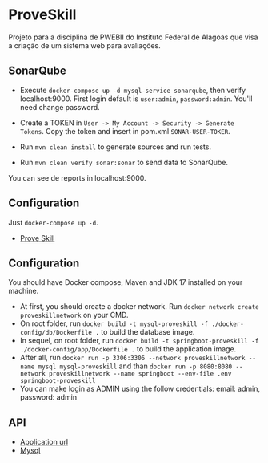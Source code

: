 # ProveSkill
Projeto para a disciplina de PWEBII do Instituto Federal de Alagoas que visa a criação de um sistema web para avaliações.

## SonarQube

* Execute `docker-compose up -d mysql-service sonarqube`, then verify localhost:9000.
First login default is `user:admin`, `password:admin`. You'll need change password.

* Create a TOKEN in `User -> My Account -> Security -> Generate Tokens`. Copy the token and insert in pom.xml `SONAR-USER-TOKER`.

* Run `mvn clean install` to generate sources and run tests.
* Run `mvn clean verify sonar:sonar` to send data to SonarQube.

You can see de reports in localhost:9000.

## Configuration
Just `docker-compose up -d`.

* [Prove Skill](http://proveskill.com)


## Configuration
You should have Docker compose, Maven and JDK 17 installed on your machine.

* At first, you should create a docker network. Run `docker network create proveskillnetwork` on your CMD.
* On root folder, run `docker build -t mysql-proveskill -f ./docker-config/db/Dockerfile .` to build the database image.
* In sequel, on root folder, run `docker build -t springboot-proveskill -f ./docker-config/app/Dockerfile .` to build the application image.
* After all, run `docker run -p 3306:3306 --network proveskillnetwork --name mysql mysql-proveskill` and than `docker run -p 8080:8080 --network proveskillnetwork --name springboot --env-file .env springboot-proveskill`
* You can make login as ADMIN using the follow credentials: email: admin, password: admin

## API
* [Application url](http://localhost:2364/api/v1)
* [Mysql](http://localhost:3306)
